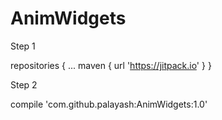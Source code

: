 # AnimWidgets

Step 1

repositories {
			...
			maven { url 'https://jitpack.io' }
		}
    
Step 2

compile 'com.github.palayash:AnimWidgets:1.0'
